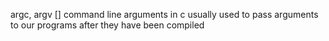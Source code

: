 argc, argv [] command line arguments in c 
usually used to pass arguments to our programs after they have been compiled
